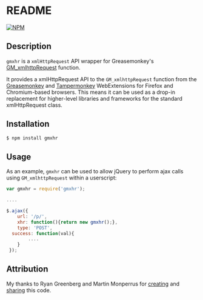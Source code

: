 # README

[![NPM](https://nodei.co/npm/gmxhr.png?downloads=true&downloadRank=true&stars=true)](https://nodei.co/npm/gmxhr/)

## Description

`gmxhr` is a `xmlHttpRequest` API wrapper for Greasemonkey's
[GM_xmlhttpRequest](https://wiki.greasespot.net/GM_xmlhttpRequest)
function.

It provides a xmlHttpRequest API to the `GM_xmlhttpRequest` function from the
[Greasemonkey](https://addons.mozilla.org/en-US/firefox/addon/greasemonkey/) and
[Tampermonkey](https://chrome.google.com/webstore/detail/tampermonkey/dhdgffkkebhmkfjojejmpbldmpobfkfo?hl=en)
WebExtensions for Firefox and Chromium-based browsers. This means it can be used
as a drop-in replacement for higher-level libraries and frameworks for the
standard xmlHttpRequest class.

## Installation

```bash
$ npm install gmxhr
```

## Usage

As an example, `gmxhr` can be used to allow jQuery to perform ajax calls using
`GM_xmlhttpRequest` within a userscript:

```javascript
var gmxhr = require('gmxhr');

....

$.ajax({
	url: '/p/',
	xhr: function(){return new gmxhr();},
	type: 'POST',
  success: function(val){
		....
	}
 });
```

## Attribution

My thanks to Ryan Greenberg and Martin Monperrus for
[creating](http://ryangreenberg.com/archives/2010/03/greasemonkey_jquery.php)
and [sharing](https://gist.github.com/monperrus/999065) this code.  